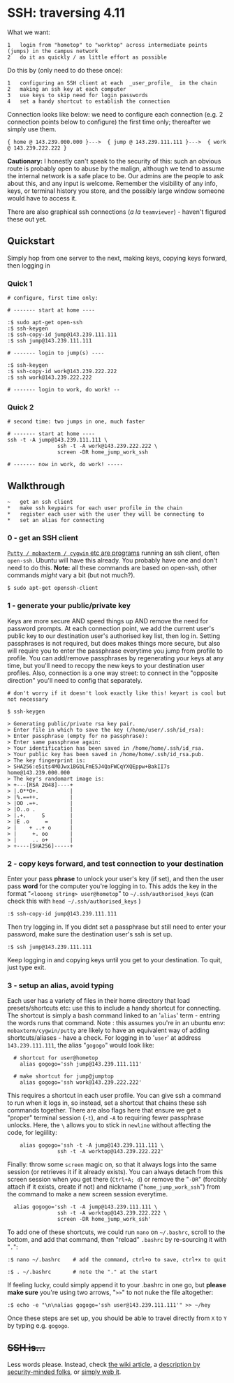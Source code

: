 
# SSH: traversing 4.11

What we want: 

	1	login from "hometop" to "worktop" across intermediate points (jumps) in the campus network 
	2	do it as quickly / as little effort as possible

Do this by (only need to do these once):

	1	configuring an SSH client at each  _user_profile_  in the chain
	2	making an ssh key at each computer
	3	use keys to skip need for login passwords 
	4	set a handy shortcut to establish the connection 


Connection looks like below: we need to configure each connection (e.g. 2 connection points below to configure) the first time only; thereafter we simply use them.

	{ home @ 143.239.000.000 }--->  { jump @ 143.239.111.111 }--->  { work @ 143.239.222.222 }


__Cautionary:__ I honestly can't speak to the security of this: such an obvious route is probably open to abuse by the malign, although we tend to assume the internal network is a safe place to be. Our admins are the people to ask about this, and any input is welcome. Remember the visibility of any info, keys, or terminal history you store, and the possibly large window someone would have to access it.

There are also graphical ssh connections (_a la_ ```teamviewer```) - haven't figured these out yet.



## Quickstart

Simply hop from one server to the next, making keys, copying keys forward, then logging in

### Quick 1
```
# configure, first time only:

# ------- start at home ----

:$ sudo apt-get open-ssh
:$ ssh-keygen
:$ ssh-copy-id jump@143.239.111.111
:$ ssh jump@143.239.111.111

# ------- login to jump(s) ----

:$ ssh-keygen
:$ ssh-copy-id work@143.239.222.222
:$ ssh work@143.239.222.222

# ------- login to work, do work! --

```
### Quick 2
```
# second time: two jumps in one, much faster

# ------- start at home ----
ssh -t -A jump@143.239.111.111 \
                ssh -t -A work@143.239.222.222 \
                screen -DR home_jump_work_ssh
                
# ------- now in work, do work! -----

```

## Walkthrough

	~	get an ssh client
	*	make ssh keypairs for each user profile in the chain
	*	register each user with the user they will be connecting to
	*	set an alias for connecting


### 0 - get an SSH client

[```Putty / mobaxterm / cygwin``` etc are programs](https://en.wikipedia.org/wiki/Comparison_of_SSH_clients) running an ssh client, often ```open-ssh```. Ubuntu will have this already. You probably have one and don't need to do this. __Note:__ all these commands are based on open-ssh, other commands _might_ vary a bit (but not much?).

```
$ sudo apt-get openssh-client
```

### 1 - generate your public/private key

Keys are more secure AND speed things up AND remove the need for password prompts. At each connection point, we add the current user's public key to our destination user's authorised key list, then log in. 
Setting passphrases is not required, but does makes things more secure, but also will require you to enter the passphrase everytime you jump from profile to profile. You can add/remove passphrases by regenerating your keys at any time, but you'll need to recopy the new keys to your destination user profiles. Also, connection is a one way street: to connect in the "opposite direction" you'll need to config that separately. 

```
# don't worry if it doesn't look exactly like this! keyart is cool but not necessary

$ ssh-keygen

> Generating public/private rsa key pair.
> Enter file in which to save the key (/home/user/.ssh/id_rsa):      
> Enter passphrase (empty for no passphrase): 
> Enter same passphrase again: 
> Your identification has been saved in /home/home/.ssh/id_rsa.
> Your public key has been saved in /home/home/.ssh/id_rsa.pub.
> The key fingerprint is:
> SHA256:e5its4MOJwx1BGbLFmE5J4QaFWCqYXQEppw+BakII7s home@143.239.000.000
> The key's randomart image is:
> +---[RSA 2048]----+
> |.O**O+.          |
> |%.==++.          |
> |OO .=+.          |
> |O..o .           |
> |.+.     S        |
> |E .o     =       |
> |    + ..+ o      |
> |     +. oo       |
> |     .. o+       |
> +----[SHA256]-----+
```


### 2 - copy keys forward, and test connection to your destination

Enter your pass __phrase__ to unlock your user's key (if set), and then the user pass __word__ for the computer you're logging in to. This adds the key in the format "```<looong string> user@hometop```" to ```~/.ssh/authorised_keys``` (can check this with ```head ~/.ssh/authorised_keys``` )

```
:$ ssh-copy-id jump@143.239.111.111
```

Then try logging in. If you didnt set a passphrase but still need to enter your password, make sure the destination user's ssh is set up.

```
:$ ssh jump@143.239.111.111
```

Keep logging in and copying keys until you get to your destination. To quit, just type exit. 


### 3 - setup an alias, avoid typing

Each user has a variety of files in their home directory that load presets/shortcuts etc: use this to include a handy shortcut for connecting. The shortcut is simply a bash command linked to an '```alias```' term - entring the words runs that command. Note : this assumes you're in an ubuntu env: ```mobaxterm/cygwin/putty``` are likely to have an equivalent way of adding shortcuts/aliases - have a check. For logging in to '```user```' at address ```143.239.111.111```, the alias "```gogogo```" would look like:

```
  # shortcut for user@hometop
	alias gogogo='ssh jump@143.239.111.111'

  # make shortcut for jump@jumptop
	alias gogogo='ssh work@143.239.222.222'
```

This requires a shortcut in each user profile. You can give ssh a command to run when it logs in, so instead, set a shortcut that chains these ssh commands together. There are also flags here that ensure we get a "proper" terminal session (```-t```), and ```-A``` to requiring fewer passphrase unlocks. Here, the ```\``` allows you to stick in ```newline``` without affecting the code, for legiility:

```
	alias gogogo='ssh -t -A jump@143.239.111.111 \
                ssh -t -A worktop@143.239.222.222'
```

Finally: throw some ```screen``` magic on, so that it always logs into the same session (or retrieves it if it already exists). You can always detach from this screen session when you get there (```Ctrl+A; d```) or remove the "```-DR```" (forcibly attach if it exists, create if not) and nickname ("```home_jump_work_ssh```") from the command to make a new screen session everytime.

```
  alias gogogo='ssh -t -A jump@143.239.111.111 \
                ssh -t -A worktop@143.239.222.222 \
                screen -DR home_jump_work_ssh'
```

To add one of these shortcuts, we could run ```nano``` on ```~/.bashrc```, scroll to the bottom, and add that command, then "reload" ```.bashrc``` by re-sourcing it with "```.```":
```
:$ nano ~/.bashrc    # add the command, ctrl+o to save, ctrl+x to quit

:$ . ~/.bashrc       # note the "." at the start
```

If feeling lucky, could simply append it to your .bashrc in one go, but __please make sure__ you're using two arrows, "```>>```" to not nuke the file altogether:
```
:$ echo -e "\n\nalias gogogo='ssh user@143.239.111.111'" >> ~/hey
```

Once these steps are set up, you should be able to travel directly from ```X``` to ```Y``` by typing e.g. ```gogogo```.



## ~~SSH is...~~
Less words please. Instead, check [the wiki article](https://en.wikipedia.org/wiki/Secure_Shell), a [description by security-minded folks](https://www.jeffgeerling.com/blog/brief-history-ssh-and-remote-access), or [simply web it](https://duckduckgo.com/?q=ssh+overview).
